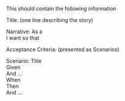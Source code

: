 This should contain the following information

Title: (one line describing the story)

Narrative:
As a <type of user>  
I want <some goal>
so that <some reason>

Acceptance Criteria: (presented as Scenarios)

Scenario: Title  
Given <context>  
 And <some more context>...  
When <event>  
Then <outcome>  
 And <another outcome>...
